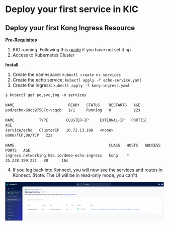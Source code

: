 # Deploy your first service in KIC

## Deploy your first Kong Ingress Resource

**Pre-Requisites**

1. KIC running. Following this [guide]() if you have not set it up
2. Access to Kubernetes Cluster


**Install**

1. Create the namespace: `kubectl create ns services`
2. Create the echo service: `kubectl apply -f echo-service.yaml`
3. Create the ingress: `kubectl apply -f kong-ingress.yaml`

```
$ kubectl get po,svc,ing -n services

NAME                        READY   STATUS    RESTARTS   AGE
pod/echo-68cc97587c-vcqcb   1/1     Running   0          22s

NAME           TYPE        CLUSTER-IP     EXTERNAL-IP   PORT(S)           AGE
service/echo   ClusterIP   10.72.13.199   <none>        8080/TCP,80/TCP   22s

NAME                                          CLASS   HOSTS   ADDRESS          PORTS   AGE
ingress.networking.k8s.io/demo-echo-ingress   kong    *       35.238.199.221   80      16s
```

4. If you log back into Konnect, you will now see the services and routes in Konnect. (Note: The UI will be in read-only mode, you can't)

![Services](images/services.png)

